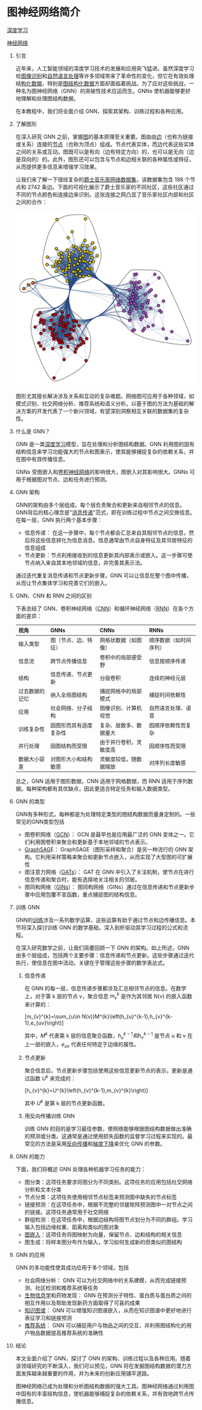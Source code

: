 # 图神经网络简介

[深度学习](https://www.baeldung.com/cs/category/ai/deep-learning)

[神经网络](https://www.baeldung.com/cs/tag/neural-networks)

1. 引言

    近年来，人工智能领域的深度学习技术的发展和应用突飞猛进。虽然深度学习给[图像识别](https://www.baeldung.com/cs/image-recognition-one-shot-learning)和[自然语言处理](https://www.baeldung.com/cs/nlp-bleu-score)等许多领域带来了革命性的变化，但它在有效处理结[构化数据](https://www.baeldung.com/cs/text-mining)，特别是[图结构化数据](https://www.baeldung.com/cs/graphs)方面却面临着挑战。为了应对这些挑战，一种名为图神经网络（GNN）的突破性技术应运而生。GNNs 使机器能够更好地理解和处理图结构数据。

    在本教程中，我们将全面介绍 GNN，探索其架构、训练过程和各种应用。

2. 了解图形

    在深入研究 GNN 之前，掌握[图](/graph-theory/graph-theory-intro-zh.md)的基本原理至关重要。图由由[边](https://www.baeldung.com/cs/graphs-incident-edge)（也称为链接或关系）连接的[节点](https://www.baeldung.com/cs/node-degrees)（也称为顶点）组成。节点代表实体，而边代表这些实体之间的关系或互动。图既可以是有向（边有特定方向）的，也可以是无向（边是双向的）的。此外，图形还可以包含与节点和边相关联的各种属性或特征，从而提供更多信息来增强学习效果。

    让我们来了解一下错综复杂的[爵士音乐家网络数据集](https://datarepository.wolframcloud.com/resources/Jazz-Musicians-Network)，该数据集包含 198 个节点和 2742 条边。下面的可视化展示了爵士音乐家的不同社区，这些社区通过不同的节点颜色和连接边来识别。这张连接之网凸显了音乐家社区内部和社区之间的合作：

    ![爵士音乐家网络的社区图谱](pic/Community_Graph_7f57ef95f9.webp)

    图形尤其擅长解决涉及关系和互动的复杂难题。网络图可应用于各种领域，如模式识别、社交网络分析、推荐系统和语义分析。以基于图的方法为基础的解决方案的开发代表了一个新兴领域，有望深刻洞察相互关联的数据集的复杂性。

3. 什么是 GNN？

    GNN 是一类[深度学习](https://www.baeldung.com/cs/training-validation-loss-deep-learning)模型，旨在处理和分析图结构数据。GNN 利用图的固有结构信息来学习功能强大的节点和图表示，使其能够捕捉复杂的依赖关系，并在图中有效传播信息。

    GNNs 受图嵌入和[卷积神经网络](https://www.baeldung.com/cs/deep-cnn-design)的影响很大，图嵌入对其影响很大。GNNs 可用于根据图对节点、边和任务进行预测。

4. GNN 架构

    GNN的架构由多个层组成，每个层负责聚合和更新来自相邻节点的信息。GNN背后的核心理念是"[消息传递](https://www.baeldung.com/cs/inter-process-communication)"范式，即在训练过程中节点之间交换信息。在每一层，GNN 执行两个基本步骤：

    - 信息传递： 在这一步骤中，每个节点都会汇总来自其相邻节点的信息，然后将这些信息转化为信息消息。信息通常由节点自身特征及其邻居特征的信息组成
    - 节点更新：节点利用接收到的信息更新其内部表示或嵌入。这一步骤可使节点纳入来自其本地邻域的信息，并完善其表示法。

    通过迭代重复消息传递和节点更新步骤，GNN 可以让信息在整个图中传播，从而让节点集体学习和完善它们的嵌入。

5. GNN、CNN 和 RNN 之间的区别

    下表总结了 GNN、卷积神经网络（[CNN](https://www.baeldung.com/cs/ai-convolutional-neural-networks)）和循环神经网络（[RNN](https://www.baeldung.com/cs/convolutional-vs-regular-nn)）在各个方面的差异：

    | 视角      | GNNs        | CNNs        | RNNs        |
    |---------|-------------|-------------|-------------|
    | 输入类型    | 图（节点、边、特征）  | 网格状数据（如图像）  | 顺序数据（如时间序列） |
    | 信息流     | 跨节点传播信息     | 卷积中的局部感受野   | 信息按顺序传递     |
    | 结构      | 信息传递、节点更新   | 分层卷积        | 连续的神经元层     |
    | 过去数据的记忆 | 纳入全局图结构     | 捕捉网格中的局部模式  | 捕捉时间依赖性     |
    | 应用      | 社会网络、分子结构   | 图像识别、计算机视觉  | 自然语言处理、语音   |
    | 训练复杂性   | 因图形而具有适度复杂性 | 复杂、层数多、数据量大 | 因顺序依赖性而复杂   |
    | 并行处理    | 因图结构而受限     | 由于并行卷积，灵敏度高 | 因顺序性而受限     |
    | 数据大小容差  | 对图形大小和结构敏感  | 灵敏度较低，随数据缩放 | 对序列长度敏感     |

    总之，GNN 适用于图形数据，CNN 适用于网格数据，而 RNN 适用于序列数据。每种架构都有其优缺点，因此更适合特定任务和输入数据类型。

6. GNN 的类型

    GNN有多种形式，每种都是为处理特定类型的图结构数据而量身定制的。一些常见的GNN类型包括

    - 图卷积网络（[GCN](https://www.sciencedirect.com/topics/computer-science/graph-convolutional-network)）： GCN 是最早也是应用最广泛的 GNN 变体之一。它们利用图卷积来聚合和更新基于本地邻域的节点表示。
    - [GraphSAG](https://snap.stanford.edu/graphsage/#:~:text=GraphSAGE%20is%20a%20framework%20for,have%20rich%20node%20attribute%20information.)E： GraphSAGE（图形采样和聚合）是另一种流行的 GNN 架构。它利用采样策略来聚合和更新节点嵌入，从而实现了大型图的可扩展性
    - 图注意力网络（[GATs](https://www.baeldung.com/cs/graph-attention-networks)）： GAT 在 GNN 中引入了关注机制，使节点在进行信息传递和聚合时，能有选择地关注相关的邻居。
    - 图同构网络（[GINs](https://pgl.readthedocs.io/en/latest/examples/gin.html)）： 图同构网络（GINs）通过在信息传递和节点更新步骤中应用包覆不变函数，重点捕捉图的结构信息。

7. 训练 GNN

    GNN的[训练](https://www.baeldung.com/cs/training-validation-loss-deep-learning)涉及一系列数学运算，这些运算有助于通过节点和边传播信息。本节将深入探讨训练 GNN 的数学基础，深入剖析驱动其学习过程的公式和流程。

    在深入研究数学之前，让我们简要回顾一下 GNN 的架构。如上所述，GNN 由多个层组成，包括两个主要步骤：信息传递和节点更新。这些步骤通过迭代执行，使信息在图中流动。关键在于管理这些步骤的数学表达式。

    1. 信息传递

        在 GNN 的每一层，信息传递步骤都涉及汇总相邻节点的信息。在数学上，对于第 k 层的节点 v，聚合信息 $m_{v}^{k}$ 是作为其邻居 N(v) 的嵌入函数来计算的：

        \[m_{v}^{k}=\sum_{u\in N(v)}M^{k}\left(h_{u}^{k-1},h_{v}^{k-1},e_{uv}\right)\]

        其中，$M^{k}$ 代表第 k 层的信息聚合函数，$h_{u}^{k-1} 和 h_{v}^{k-1}$ 是节点 u 和 v 在上一层的嵌入，$e_{uv}$ 代表任何特定于边缘的属性。

    2. 节点更新

        聚合信息后，节点更新步骤包括使用这些信息更新节点的表示。更新是通过函数 $U^{k}$ 来完成的：

        \[h_{v}^{k}=U^{k}\left(h_{v}^{k-1},m_{v}^{k}\right)\]

        其中 $U^{k}$ 是第 k 层的节点更新函数。

    3. 用反向传播训练 GNN

        训练 GNN 的目的是学习最佳参数，使网络能够根据图结构数据做出准确的预测或分类。这通常是通过使用损失函数的监督学习过程来实现的。最常见的方法是采用[反向传播](https://www.baeldung.com/cs/neural-networks-backprop-vs-feedforward)和[梯度下降](https://www.baeldung.com/cs/understanding-gradient-descent)来优化 GNN 的参数。

8. GNN 的能力

    下面，我们将概述 GNN 处理各种机器学习任务的能力：

    - 图分类：这项任务要求将图分为不同类别。这项任务的应用包括社交网络分析和文本分类
    - 节点分类：这项任务使用相邻节点标签来预测图中缺失的节点标签
    - 链接预测：在这项任务中，根据不完整的邻接矩阵预测图中一对节点之间的链接。这项任务通常用于社交网络
    - 群组检测：在这项任务中，根据边结构将图节点划分为不同的群组。学习输入包括边缘权重、距离和类似的图对象
    - [图嵌入](https://www.baeldung.com/cs/neural-nets-embedding-layers)：这项任务将图映射为向量，保留节点、边和结构的相关信息
    - 图生成：将样本图分布作为输入，学习如何生成新的但类似的图结构

9. GNN 的应用

    GNN 的多功能性使其成功应用于多个领域，包括

    - 社会网络分析： GNN 可以为社交网络中的关系建模，从而完成链接预测、社区检测和推荐系统等任务
    - [生物信息学](https://www.baeldung.com/cs/genetic-algorithms-applications)和药物发现： GNN 在预测分子特性、蛋白质与蛋白质之间的相互作用以及帮助发现新药方面取得了可喜的成果
    - [知识图谱](https://www.baeldung.com/cs/ml-knowledge-graphs)： GNN 可以增强知识图谱嵌入，从而在知识图谱中更好地进行表征学习和链接预测
    - [推荐系统](https://www.baeldung.com/cs/amazon-recommendation-system)： GNN 可以捕捉用户与物品之间的交互，并利用图结构化的用户物品数据提高推荐系统的准确性

10. 结论

    本文全面介绍了 GNN，探讨了 GNN 的架构、训练过程以及各种应用。随着该领域研究的不断深入，我们可以预见，GNN 将在发掘图结构数据的潜力方面发挥越来越重要的作用，并为未来的创新应用铺平道路。

    图神经网络已成为处理和分析图结构数据的强大工具。图神经网络通过利用图中固有的丰富结构信息，使机器能够捕捉复杂的依赖关系，并有效地跨节点传播信息。
